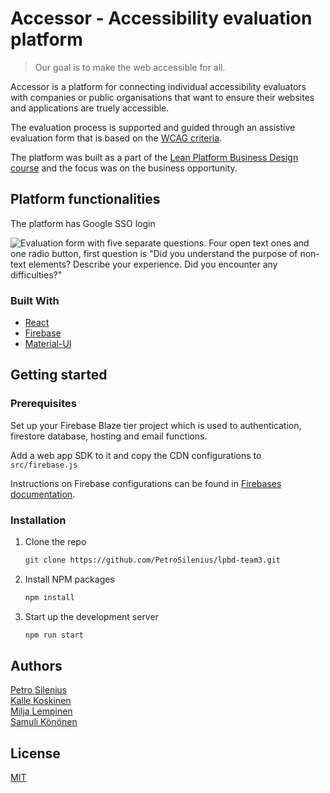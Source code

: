 # Accessor - Accessibility evaluation platform 

>Our goal is to make the web accessible for all.

Accessor is a platform for connecting individual accessibility evaluators with companies or public organisations that want to ensure their websites and applications are truely accessible.

The evaluation process is supported and guided through an assistive evaluation form that is based on the [WCAG criteria](https://www.w3.org/WAI/standards-guidelines/wcag/).

The platform was built as a part of the [Lean Platform Business Design course](https://opas.peppi.utu.fi/en/course/DTEK2037/8671) and the focus was on the business opportunity.

## Platform functionalities

The platform has Google SSO login

![Evaluation form with five separate questions. Four open text ones and one radio button, first question is "Did you understand the purpose of non-text elements? Describe your experience. Did you encounter any difficulties?"](https://i.imgur.com/P49Gdn2.png)

### Built With

* [React](https://reactjs.org/)
* [Firebase](https://firebase.google.com/)
* [Material-UI](https://material-ui.com/)


## Getting started

### Prerequisites

Set up your Firebase Blaze tier project which is used to authentication, firestore database, hosting and email functions.

Add a web app SDK to it and copy the CDN configurations to `src/firebase.js`

Instructions on Firebase configurations can be found in [Firebases documentation](https://firebase.google.com/docs?authuser=0).

### Installation

1. Clone the repo
   ```sh
   git clone https://github.com/PetroSilenius/lpbd-team3.git
   ```
2. Install NPM packages
   ```sh
   npm install
   ```
3. Start up the development server
   ```sh
   npm run start
   ```

## Authors

[Petro Silenius](https://github.com/PetroSilenius)  
[Kalle Koskinen](https://github.com/t0nninseteli)  
[Milja Lempinen](https://github.com/mmiljas)  
[Samuli Könönen](https://github.com/blumfeld)  


## License
[MIT](https://choosealicense.com/licenses/mit/)

